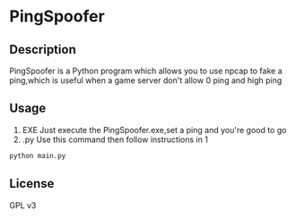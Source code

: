 # PingSpoofer
## Description
PingSpoofer is a Python program which allows you to use npcap to fake a ping,which is useful when a game server don't allow 0 ping and high ping

## Usage
1. EXE
Just execute the PingSpoofer.exe,set a ping and you're good to go
2. .py
Use this command then follow instructions in 1
```python
python main.py
```

## License
GPL v3
